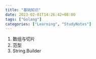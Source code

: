 ```yaml
---
title: "基础知识"
date: 2023-02-01T14:26:42+08:00
tags: ["Golang"]
categories: ["Learning", "StudyNotes"]
---
```


1. 数组与切片
2. 范型
3. String.Builder

